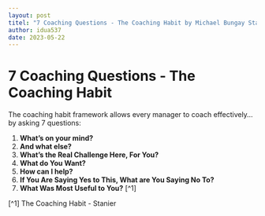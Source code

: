 ```yaml
---
layout: post
titel: "7 Coaching Questions - The Coaching Habit by Michael Bungay Stanier"
author: idua537
date: 2023-05-22
---
```


# 7 Coaching Questions - The Coaching Habit

The coaching habit framework allows every manager to coach effectively… by asking 7 questions:

1. **What’s on your mind?**
2. **And what else?**
3. **What’s the Real Challenge Here, For You?**
4. **What do You Want?**
5. **How can I help?**
6. **If You Are Saying Yes to This, What are You Saying No To?**
7. **What Was Most Useful to You?** [^1]

[^1] The Coaching Habit - Stanier


